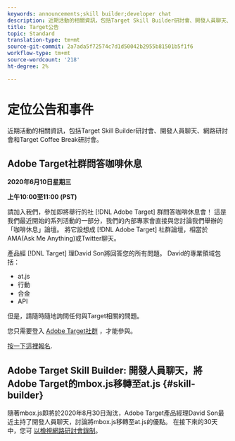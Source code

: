 ```yaml
---
keywords: announcements;skill builder;developer chat
description: 近期活動的相關資訊，包括Target Skill Builder研討會、開發人員聊天、網路研討會和Target Coffee Break研討會。
title: Target公告
topic: Standard
translation-type: tm+mt
source-git-commit: 2a7ada5f72574c7d1d50042b2955b81501b5f1f6
workflow-type: tm+mt
source-wordcount: '218'
ht-degree: 2%

---
```



# 定位公告和事件

近期活動的相關資訊，包括Target Skill Builder研討會、開發人員聊天、網路研討會和Target Coffee Break研討會。

## Adobe Target社群問答咖啡休息

**2020年6月10日星期三**

**上午10:00至11:00 (PST)**

請加入我們，參加即將舉行的社 [!DNL Adobe Target] 群問答咖啡休息會！ 這是我們最近開始的系列活動的一部分，我們的內部專家會直接與您討論我們舉辦的「咖啡休息」論壇。 將它設想成 [!DNL Adobe Target] 社群論壇，相當於AMA(Ask Me Anything)或Twitter聊天。

產品經 [!DNL Target] 理David Son將回答您的所有問題。 David的專業領域包括：

* at.js
* 行動
* 合金
* API

但是，請隨時隨地詢問任何與Target相關的問題。

您只需要登入 [Adobe Target社群](https://experienceleaguecommunities.adobe.com/t5/adobe-target/ct-p/adobe-target-community) ，才能參與。

[按一下這裡報名](https://adobe-target-community-coffee-break.experienceleague.adobeevents.com/).

## Adobe Target Skill Builder: 開發人員聊天，將Adobe Target的mbox.js移轉至at.js {#skill-builder}

隨著mbox.js即將於2020年8月30日淘汰，Adobe Target產品經理David Son最近主持了開發人員聊天，討論將mbox.js移轉至at.js的優點。 在接下來的30天中，您可 [以檢視網路研討會錄制](https://seminars.adobeconnect.com/ptdo6mfo6qn6/?proto=true)。